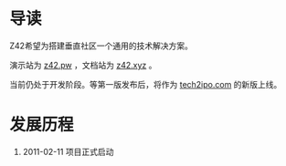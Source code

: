 # 导读

Z42希望为搭建垂直社区一个通用的技术解决方案。

演示站为 [z42.pw](http://z42.pw)  ，文档站为 [z42.xyz](http://z42.xyz) 。

当前仍处于开发阶段。等第一版发布后，将作为 [tech2ipo.com](http://tech2ipo.com) 的新版上线。


# 发展历程

1. 2011-02-11 项目正式启动

